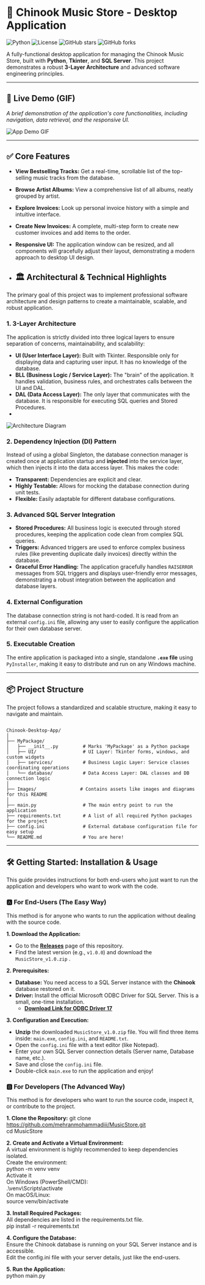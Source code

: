 # 🎵 Chinook Music Store - Desktop Application

![Python](https://img.shields.io/badge/python-3.11-blue.svg)
![License](https://img.shields.io/github/license/mehranmohammadiii/MusicStore)
![GitHub stars](https://img.shields.io/github/stars/mehranmohammadiii/MusicStore?style=social)
![GitHub forks](https://img.shields.io/github/forks/mehranmohammadiii/MusicStore?style=social)

A fully-functional desktop application for managing the Chinook Music Store, built with **Python**, **Tkinter**, and **SQL Server**. This project demonstrates a robust **3-Layer Architecture** and advanced software engineering principles.

---

## 🚀 Live Demo (GIF)

*A brief demonstration of the application's core functionalities, including navigation, data retrieval, and the responsive UI.*

![App Demo GIF]()


---

## ✅ Core Features

-   **View Bestselling Tracks:** Get a real-time, scrollable list of the top-selling music tracks from the database.
-   **Browse Artist Albums:** View a comprehensive list of all albums, neatly grouped by artist.
-   **Explore Invoices:** Look up personal invoice history with a simple and intuitive interface.
-   **Create New Invoices:** A complete, multi-step form to create new customer invoices and add items to the order.
-   **Responsive UI:** The application window can be resized, and all components will gracefully adjust their layout, demonstrating a modern approach to desktop UI design.

-   ## 🏛️ Architectural & Technical Highlights

The primary goal of this project was to implement professional software architecture and design patterns to create a maintainable, scalable, and robust application.

### 1. **3-Layer Architecture**
The application is strictly divided into three logical layers to ensure separation of concerns, maintainability, and scalability:
-   **UI (User Interface Layer):** Built with Tkinter. Responsible only for displaying data and capturing user input. It has no knowledge of the database.
-   **BLL (Business Logic / Service Layer):** The "brain" of the application. It handles validation, business rules, and orchestrates calls between the UI and DAL.
-   **DAL (Data Access Layer):** The only layer that communicates with the database. It is responsible for executing SQL queries and Stored Procedures.
-   
![Architecture Diagram](https://github.com/mehranmohammadiii/MusicStore/blob/master/APP/MyPackage/UI/Images/_%D9%86%D9%85%D9%88%D8%AF%D8%A7%D8%B1%20%D8%A8%D8%AF%D9%88%D9%86%20%D9%86%D8%A7%D9%85_.drawio%20(1).png)
### 2. **Dependency Injection (DI) Pattern**
Instead of using a global Singleton, the database connection manager is created once at application startup and **injected** into the service layer, which then injects it into the data access layer. This makes the code:
-   **Transparent:** Dependencies are explicit and clear.
-   **Highly Testable:** Allows for mocking the database connection during unit tests.
-   **Flexible:** Easily adaptable for different database configurations.

### 3. **Advanced SQL Server Integration**
-   **Stored Procedures:** All business logic is executed through stored procedures, keeping the application code clean from complex SQL queries.
-   **Triggers:** Advanced triggers are used to enforce complex business rules (like preventing duplicate daily invoices) directly within the database.
-   **Graceful Error Handling:** The application gracefully handles `RAISERROR` messages from SQL triggers and displays user-friendly error messages, demonstrating a robust integration between the application and database layers.

### 4. **External Configuration**
The database connection string is not hard-coded. It is read from an external `config.ini` file, allowing any user to easily configure the application for their own database server.

### 5. **Executable Creation**
The entire application is packaged into a single, standalone **`.exe` file** using `PyInstaller`, making it easy to distribute and run on any Windows machine.

---

## 📦 Project Structure

The project follows a standardized and scalable structure, making it easy to navigate and maintain.

```plaintext

Chinook-Desktop-App/
│
├── MyPackage/
│   ├── __init__.py         # Marks 'MyPackage' as a Python package
│   ├── UI/                 # UI Layer: Tkinter forms, windows, and custom widgets
│   ├── services/           # Business Logic Layer: Service classes coordinating operations
│   └── database/           # Data Access Layer: DAL classes and DB connection logic
│
├── Images/                # Contains assets like images and diagrams for this README
│
├── main.py                 # The main entry point to run the application
├── requirements.txt        # A list of all required Python packages for the project
├── config.ini              # External database configuration file for easy setup
└── README.md               # You are here!

```
---

## 🛠️ Getting Started: Installation & Usage

This guide provides instructions for both end-users who just want to run the application and developers who want to work with the code.

### 🅰️ For End-Users (The Easy Way)

This method is for anyone who wants to run the application without dealing with the source code.

**1. Download the Application:**
- Go to the **[Releases](https://github.com/mehranmohammadiii/MusicStore)** page of this repository.
- Find the latest version (e.g., `v1.0.0`) and download the `MusicStore_v1.0.zip` .

**2. Prerequisites:**
- **Database:** You need access to a SQL Server instance with the **Chinook** database restored on it.
- **Driver:** Install the official Microsoft ODBC Driver for SQL Server. This is a small, one-time installation.
  - **[Download Link for ODBC Driver 17](https://aka.ms/msodbcsql17)**

**3. Configuration and Execution:**
- **Unzip** the downloaded `MusicStore_v1.0.zip` file. You will find three items inside: `main.exe`, `config.ini`, and `README.txt`.
- Open the `config.ini` file with a text editor (like Notepad).
- Enter your own SQL Server connection details (Server name, Database name, etc.).
- Save and close the `config.ini` file.
- Double-click `main.exe` to run the application and enjoy!

### 🅱️ For Developers (The Advanced Way)

This method is for developers who want to run the source code, inspect it, or contribute to the project.

**1. Clone the Repository:**
git clone https://github.com/mehranmohammadiii/MusicStore.git  
cd MusicStore

**2. Create and Activate a Virtual Environment:**  
A virtual environment is highly recommended to keep dependencies isolated.  
Create the environment:   
python -m venv venv  
Activate it    
On Windows (PowerShell/CMD):    
.\venv\Scripts\activate    
On macOS/Linux:  
source venv/bin/activate

**3. Install Required Packages:**  
All dependencies are listed in the requirements.txt file.  
pip install -r requirements.txt

**4. Configure the Database:**  
Ensure the Chinook database is running on your SQL Server instance and is accessible.  
Edit the config.ini file with your server details, just like the end-users.

**5. Run the Application:**  
python main.py


